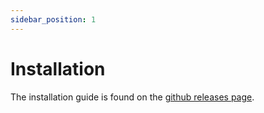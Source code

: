 ```yaml
---
sidebar_position: 1
---
```


# Installation

The installation guide is found on the [github releases page](https://github.com/zxibs/SignalService/releases).